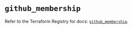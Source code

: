 # `github_membership`

Refer to the Terraform Registry for docs: [`github_membership`](https://registry.terraform.io/providers/integrations/github/6.7.5/docs/resources/membership).

